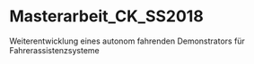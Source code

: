 # Masterarbeit_CK_SS2018
Weiterentwicklung eines autonom fahrenden Demonstrators für Fahrerassistenzsysteme
